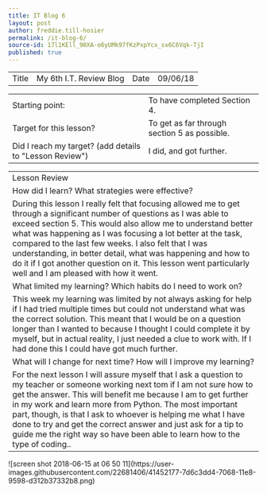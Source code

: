 ```yaml
---
title: IT Blog 6
layout: post
author: freddie.till-hosier
permalink: /it-blog-6/
source-id: 17l1KEll_90XA-o6yUMk97fKzPxpYcx_sx6C6Vqk-TjI
published: true
---
```

<table>
  <tr>
    <td>Title</td>
    <td>My  6th I.T. Review Blog</td>
    <td>Date</td>
    <td>09/06/18</td>
  </tr>
</table>


<table>
  <tr>
    <td>Starting point:</td>
    <td>To have completed Section 4.</td>
  </tr>
  <tr>
    <td>Target for this lesson?</td>
    <td>To get as far through section 5 as possible.</td>
  </tr>
  <tr>
    <td>Did I reach my target?
(add details to "Lesson Review")</td>
    <td>I did, and got further.</td>
  </tr>
</table>


<table>
  <tr>
    <td>Lesson Review</td>
  </tr>
  <tr>
    <td>How did I learn? What strategies were effective?</td>
  </tr>
  <tr>
    <td>During this lesson I really felt that focusing allowed me to get through a significant number of questions as I was able to exceed section 5. This would also allow me to understand better what was happening as I was focusing a lot better at the task, compared to the last few weeks. I also felt that I was understanding, in better detail, what was happening and how to do it if I got another question on it.  This lesson went particularly well and I am pleased with how it went.</td>
  </tr>
  <tr>
    <td>What limited my learning? Which habits do I need to work on?</td>
  </tr>
  <tr>
    <td>This week my learning was limited by not always asking for help if I had tried multiple times but could not understand what was the correct solution. This meant that I would be on  a question longer than I wanted to because I thought I could complete it  by myself, but in actual reality, I just needed a clue to work with. If I had done this I could have got much further.</td>
  </tr>
  <tr>
    <td>What will I change for next time? How will I improve my learning?</td>
  </tr>
  <tr>
    <td>For the next lesson I will assure myself that I ask a question to my teacher or someone working next tom if I am not sure how to get the answer. This will benefit me because I am to get further in my work and learn more from Python. The most important part, though, is that I ask to whoever is helping me what I have done to try and get the correct answer and just ask for a tip to guide me the right way so have been able to learn how to the type of coding..</td>
  </tr>
</table>
![screen shot 2018-06-15 at 06 50 11](https://user-images.githubusercontent.com/22681406/41452177-7d6c3dd4-7068-11e8-9598-d312b37332b8.png)


